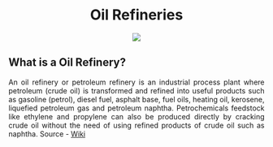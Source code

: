 <h1 align = "center">Oil Refineries</h1>

<p align = "center">
<img src = "https://www.fuel.crs/wcm/connect/www.fuel.crs1162/81559e8f-bb7d-45e0-81ef-bbb2fcaaa8f2/1/3329-RefinedatHome_coopfuelInside.jpg?MOD=AJPERES&CVID=">
</p>

## What is a Oil Refinery?

<p align = "justify">An oil refinery or petroleum refinery is an industrial process plant where petroleum (crude oil) is transformed and refined into useful products such as gasoline (petrol), diesel fuel, asphalt base, fuel oils, heating oil, kerosene, liquefied petroleum gas and petroleum naphtha. Petrochemicals feedstock like ethylene and propylene can also be produced directly by cracking crude oil without the need of using refined products of crude oil such as naphtha. Source - <a href = "https://en.wikipedia.org/wiki/Oil_refinery">Wiki</a></p>
